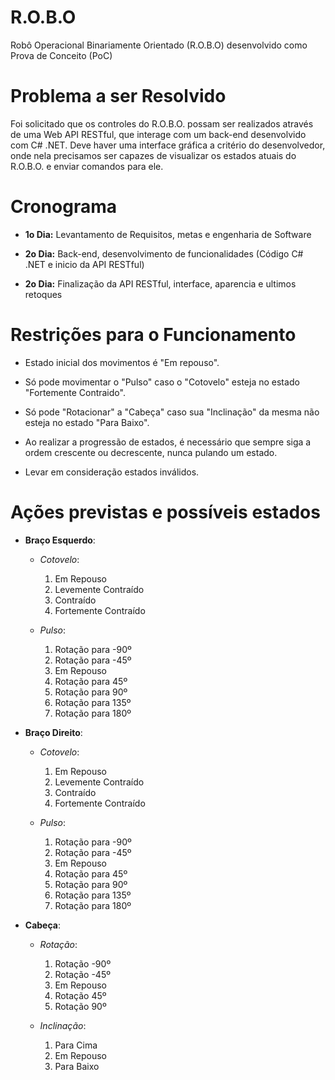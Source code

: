 # R.O.B.O
Robô Operacional Binariamente Orientado (R.O.B.O) desenvolvido como Prova de Conceito (PoC)


# Problema a ser Resolvido
Foi solicitado que os controles do R.O.B.O. possam ser realizados através de uma Web API RESTful, que interage com um back-end desenvolvido com C# .NET. Deve haver uma interface gráfica a critério do desenvolvedor, onde nela precisamos ser capazes de visualizar os estados atuais do R.O.B.O. e enviar comandos para ele.


# Cronograma 

- **1o Dia:** Levantamento de Requisitos, metas e engenharia de Software

- **2o Dia:** Back-end, desenvolvimento de funcionalidades (Código C# .NET e inicio da API RESTful)

- **2o Dia:** Finalização da API RESTful, interface, aparencia e ultimos retoques


# Restrições para o Funcionamento 
- Estado inicial dos movimentos é "Em repouso".  

- Só pode movimentar o "Pulso" caso o "Cotovelo" esteja no estado "Fortemente Contraido".

- Só pode "Rotacionar" a "Cabeça" caso sua "Inclinação" da mesma não esteja no estado "Para Baixo".

- Ao realizar a progressão de estados, é necessário que sempre siga a ordem crescente ou decrescente, nunca pulando um estado.

- Levar em consideração estados inválidos.


# Ações previstas e possíveis estados
- **Braço Esquerdo**: 

	- *Cotovelo*:	
	
		1. Em Repouso
		2. Levemente Contraído
		3. Contraído
		4. Fortemente Contraído

	- *Pulso*:
		1. Rotação para -90º
		2. Rotação para -45º
		3. Em Repouso
		4. Rotação para 45º
		5. Rotação para 90º
		6. Rotação para 135º
		7. Rotação para 180º
		
- **Braço Direito**: 

	- *Cotovelo*:	
	
		1. Em Repouso
		2. Levemente Contraído
		3. Contraído
		4. Fortemente Contraído

	- *Pulso*:
		1. Rotação para -90º
		2. Rotação para -45º
		3. Em Repouso
		4. Rotação para 45º
		5. Rotação para 90º
		6. Rotação para 135º
		7. Rotação para 180º

- **Cabeça**: 

	- *Rotação*:
	
		1. Rotação -90º
		2. Rotação -45º
		3. Em Repouso
		4. Rotação 45º
		5. Rotação 90º
		
	- *Inclinação*: 
		
		1. Para Cima
		2. Em Repouso
		3. Para Baixo







